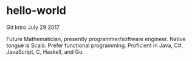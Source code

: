 # hello-world
Git Intro July 29 2017

Future Mathematician, presently programmer/software engineer.
Native tongue is Scala.  Prefer functional programming.
Proficient in Java, C#, JavaScript, C, Haskell, and Go.
